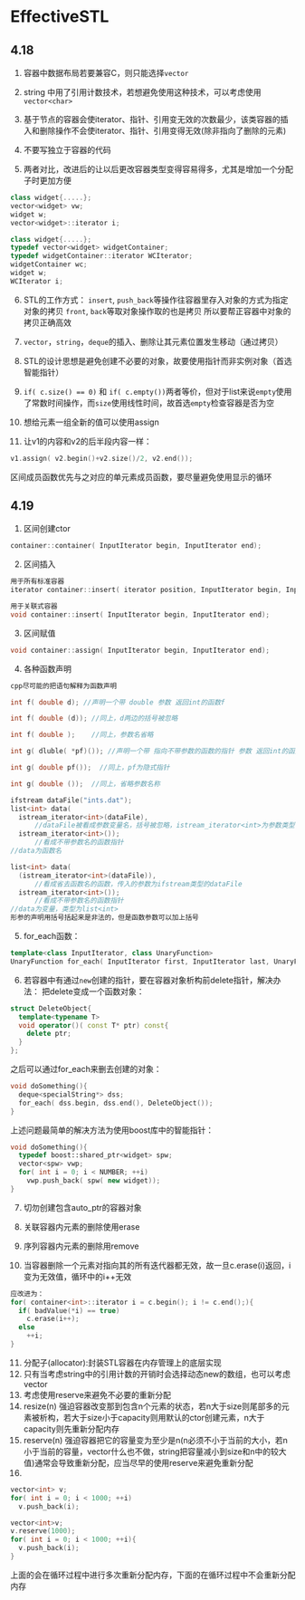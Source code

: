 # EffectiveSTL
## 4.18
1. 容器中数据布局若要兼容C，则只能选择```vector```
 
2. string 中用了引用计数技术，若想避免使用这种技术，可以考虑使用 ```vector<char>```

3. 基于节点的容器会使iterator、指针、引用变无效的次数最少，该类容器的插入和删除操作不会使iterator、指针、引用变得无效(除非指向了删除的元素)
4. 不要写独立于容器的代码
5. 两者对比，改进后的让以后更改容器类型变得容易得多，尤其是增加一个分配子时更加方便
```cpp
class widget{.....};
vector<widget> vw;
widget w;
vector<widget>::iterator i;
```
```cpp
class widget{.....};
typedef vector<widget> widgetContainer;
typedef widgetContainer::iterator WCIterator;
widgetContainer wc;
widget w;
WCIterator i;
```

6. STL的工作方式：
```insert```, ```push_back```等操作往容器里存入对象的方式为指定对象的拷贝
```front```, ```back```等取对象操作取的也是拷贝
所以要帮正容器中对象的拷贝正确高效

7. ```vector```，```string```，```deque```的插入、删除让其元素位置发生移动（通过拷贝）

8. STL的设计思想是避免创建不必要的对象，故要使用指针而非实例对象（首选智能指针）

9. ```if( c.size() == 0)``` 和 ```if( c.empty())```两者等价，但对于list来说```empty```使用了常数时间操作，而```size```使用线性时间，故首选```empty```检查容器是否为空
10. 想给元素一组全新的值可以使用assign
11. 让v1的内容和v2的后半段内容一样：
```cpp
v1.assign( v2.begin()+v2.size()/2, v2.end());
```
区间成员函数优先与之对应的单元素成员函数，要尽量避免使用显示的循环

## 4.19

1. 区间创建ctor
```cpp
container::container( InputIterator begin, InputIterator end);
```

2. 区间插入
```cpp
用于所有标准容器
iterator container::insert( iterator position, InputIterator begin, InputIterator end);
```
```cpp
用于关联式容器
void container::insert( InputIterator begin, InputIterator end);
```

3. 区间赋值
```cpp
void container::assign( InputIterator begin, InputIterator end);
```

4. 各种函数声明
```cpp
cpp尽可能的把语句解释为函数声明

int f( double d); //声明一个带 double 参数 返回int的函数f

int f( double (d)); //同上，d两边的括号被忽略

int f( double );    //同上，参数名省略

int g( dluble( *pf)()); //声明一个带 指向不带参数的函数的指针 参数 返回int的函数g

int g( double pf());  //同上，pf为隐式指针

int g( double ());  //同上，省略参数名称
```
```cpp
ifstream dataFile("ints.dat");
list<int> data( 
  istream_iterator<int>(dataFile),  
      //dataFile被看成参数变量名，括号被忽略，istream_iterator<int>为参数类型
  istream_iterator<int>());
      //看成不带参数名的函数指针
//data为函数名
```
```cpp
list<int> data( 
  (istream_iterator<int>(dataFile)),  
      //看成省去函数名的函数，传入的参数为ifstream类型的dataFile
  istream_iterator<int>());
      //看成不带参数名的函数指针
//data为变量，类型为list<int>
形参的声明用括号括起来是非法的，但是函数参数可以加上括号
```

5. for_each函数：
```cpp
template<class InputIterator, class UnaryFunction>
UnaryFunction for_each( InputIterator first, InputIterator last, UnaryFunction f);
```

6. 若容器中有通过```new```创建的指针，要在容器对象析构前delete指针，解决办法：
把delete变成一个函数对象：
```cpp
struct DeleteObject{
  template<typename T>
  void operator()( const T* ptr) const{
    delete ptr;
  }
};
```
之后可以通过for_each来删去创建的对象：
```cpp
void doSomething(){
  deque<specialString*> dss;
  for_each( dss.begin, dss.end(), DeleteObject());
}

```
上述问题最简单的解决方法为使用boost库中的智能指针：
```cpp
void doSomething(){
  typedef boost::shared_ptr<widget> spw;
  vector<spw> vwp;
  for( int i = 0; i < NUMBER; ++i)
    vwp.push_back( spw( new widget));
}
```

7. 切勿创建包含auto_ptr的容器对象

8. 关联容器内元素的删除使用erase
9. 序列容器内元素的删除用remove
10. 当容器删除一个元素对指向其的所有迭代器都无效，故一旦c.erase(i)返回，i变为无效值，循环中的i++无效
```cpp
应改进为：
for( container<int>::iterator i = c.begin(); i != c.end();){
  if( badValue(*i) == true)
    c.erase(i++);
  else
    ++i;
}
```
11. 分配子(allocator):封装STL容器在内存管理上的底层实现
12. 只有当考虑string中的引用计数的开销时会选择动态new的数组，也可以考虑vector<char>
13. 考虑使用reserve来避免不必要的重新分配
14. resize(n) 强迫容器改变那到包含n个元素的状态，若n大于size则尾部多的元素被析构，若大于size小于capacity则用默认的ctor创建元素，n大于capacity则先重新分配内存
15. reserve(n) 强迫容器把它的容量变为至少是n(n必须不小于当前的大小，若n小于当前的容量，vector什么也不做，string把容量减小到size和n中的较大值)通常会导致重新分配，应当尽早的使用reserve来避免重新分配
16.
```cpp
vector<int> v;
for( int i = 0; i < 1000; ++i)
  v.push_back(i);
```
```cpp
vector<int>v;
v.reserve(1000);
for( int i = 0; i < 1000; ++i){
  v.push_back(i);
}
```
上面的会在循环过程中进行多次重新分配内存，下面的在循环过程中不会重新分配内存
